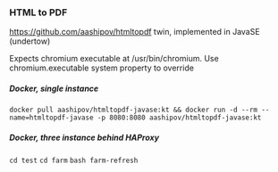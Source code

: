 ### HTML to PDF ###

https://github.com/aashipov/htmltopdf twin, implemented in JavaSE (undertow)

Expects chromium executable at /usr/bin/chromium. Use chromium.executable system property to override

##### Docker, single instance #####

```docker pull aashipov/htmltopdf-javase:kt && docker run -d --rm --name=htmltopdf-javase -p 8080:8080 aashipov/htmltopdf-javase:kt```

##### Docker, three instance behind HAProxy #####

```cd test``` ```cd farm``` ```bash farm-refresh```
